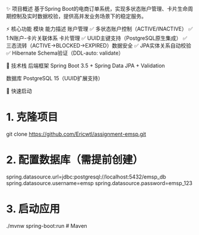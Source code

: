 ✨ 项目概述
基于Spring Boot的电商订单系统，实现多状态账户管理、卡片生命周期控制及实时数据校验，提供高并发业务场景下的稳定服务。


⚡ 核心功能
模块	能力描述
​账户管理​	✅ 多状态账户控制（ACTIVE/INACTIVE）
✅ 1:N账户-卡片关联体系
​卡片管理​	✅ UUID主键支持（PostgreSQL原生集成）
✅ 三态流转（ACTIVE→BLOCKED→EXPIRED）
​数据安全​	✅ JPA实体关系自动校验
✅ Hibernate Schema验证（DDL-auto: validate）


🔧 技术栈
​后端框架​
Spring Boot 3.5 + Spring Data JPA + Validation

​数据库​
PostgreSQL 15（UUID扩展支持）

🚀 快速启动

# 1. 克隆项目
git clone https://github.com/Ericwtl/assignment-emsp.git

# 2. 配置数据库（需提前创建）
spring.datasource.url=jdbc:postgresql://localhost:5432/emsp_db
spring.datasource.username=emsp
spring.datasource.password=emsp_123

# 3. 启动应用
./mvnw spring-boot:run  # Maven